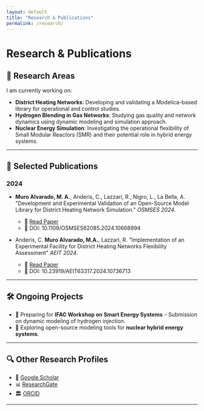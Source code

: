 ```yaml
---
layout: default
title: "Research & Publications"
permalink: /research/
---
```


# Research & Publications

## 🔬 Research Areas
I am currently working on:
- **District Heating Networks**: Developing and validating a Modelica-based library for operational and control studies.
- **Hydrogen Blending in Gas Networks**: Studying gas quality and network dynamics using dynamic modeling and simulation approach.
- **Nuclear Energy Simulation**: Investigating the operational flexibility of Small Modular Reactors (SMR) and their potential role in hybrid energy systems.

---

## 📄 Selected Publications

### **2024**
- **Muro Alvarado, M. A.**, Anderis, C., Lazzari, R., Nigro, L., La Bella, A. "Development and Experimental Validation of an Open-Source Model Library for District Heating Network Simulation." *OSMSES 2024*.
  - 📑 [Read Paper](https://your-link-here.com)
  - 📂 DOI: 10.1109/OSMSES62085.2024.10668994

- Anderis, C. **Muro Alvarado, M.A.**, Lazzari, R. "Implementation of an Experimental Facility for District Heating Networks Flexibility Assessment" *AEIT 2024*.
  - 📑 [Read Paper](https://your-link-here.com)
  - 📂 DOI: 10.23919/AEIT63317.2024.10736713

---

## 🛠 Ongoing Projects
- 📌 Preparing for **IFAC Workshop on Smart Energy Systems** – Submission on dynamic modeling of hydrogen injection.
- 📌 Exploring open-source modeling tools for **nuclear hybrid energy systems**.

---

## 🔍 Other Research Profiles
- 📄 [Google Scholar](https://scholar.google.com/)
- 📊 [ResearchGate](https://www.researchgate.net/profile/Marcelo-Muro-Alvarado-2)
- 🏛 [ORCID](https://orcid.org/0009-0007-5738-3232)

---

